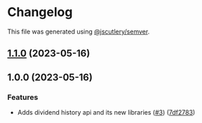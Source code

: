 # Changelog

This file was generated using [@jscutlery/semver](https://github.com/jscutlery/semver).

## [1.1.0](https://github.com/clayton-duarte/amalg/compare/types-1.0.0...types-1.1.0) (2023-05-16)

## 1.0.0 (2023-05-16)

### Features

- Adds dividend history api and its new libraries ([#3](https://github.com/clayton-duarte/amalg/issues/3)) ([7df2783](https://github.com/clayton-duarte/amalg/commit/7df2783c720a51a6754af7b4fea58469b1870691))
